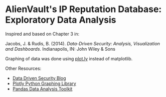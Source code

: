 # AlienVault's IP Reputation Database: Exploratory Data Analysis

Inspired and based on Chapter 3 in:

Jacobs, J. & Rudis, B. (2014). *Data-Driven Security: Analysis, Visualization and Dashboards*. Indianapolis, IN: John Wiley & Sons

Graphing of data was done using [plot.ly](https://plot.ly) instead of matplotlib.

Other Resources:

- [Data Driven Security Blog](http://datadrivensecurity.info/blog/)
- [Plotly Python Graphing Library](https://plot.ly/python/)
- [Pandas Data Analysis Toolkit](https://pandas.pydata.org/pandas-docs/stable/index.html)
